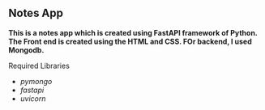 ## Notes App

**This is a notes app which is created using FastAPI framework of Python. The Front end is created using the HTML and CSS. FOr backend, I used Mongodb.**

Required Libraries
- *pymongo*
- *fastapi*
- *uvicorn*
